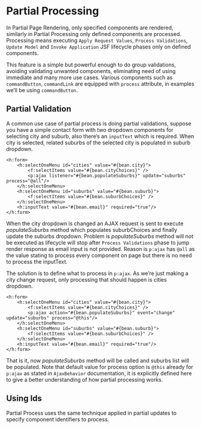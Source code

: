 # Partial Processing

In Partial Page Rendering, only specified components are rendered, similarly in Partial Processing
only defined components are processed. Processing means executing `Apply Request Values`,
`Process Validations`, `Update Model` and `Invoke Application` JSF lifecycle phases only on defined
components.

This feature is a simple but powerful enough to do group validations, avoiding validating unwanted
components, eliminating need of using immediate and many more use cases. Various components
such as `commandButton`, `commandLink` are equipped with `process` attribute, in examples we’ll be
using `commandButton`.

## Partial Validation

A common use case of partial process is doing partial validations, suppose you have a simple
contact form with two dropdown components for selecting city and suburb, also there’s an `inputText`
which is required. When city is selected, related suburbs of the selected city is populated in suburb
dropdown.

```xhtml
<h:form>
    <h:selectOneMenu id="cities" value="#{bean.city}">
        <f:selectItems value="#{bean.cityChoices}" />
        <p:ajax listener="#{bean.populateSuburbs}" update="suburbs" process="@all"/>
    </h:selectOneMenu>
    <h:selectOneMenu id="suburbs" value="#{bean.suburb}">
        <f:selectItems value="#{bean.suburbChoices}" />
    </h:selectOneMenu>
    <h:inputText value="#{bean.email}" required="true"/>
</h:form>
```
When the city dropdown is changed an AJAX request is sent to execute _populateSuburbs_ method
which populates suburbChoices and finally update the suburbs dropdown. Problem is
_populateSuburbs_ method will not be executed as lifecycle will stop after `Process Validations` phase
to jump render response as email input is not provided. Reason is `p:ajax` has `@all` as the value
stating to process every component on page but there is no need to process the inputText.

The solution is to define what to process in `p:ajax`. As we’re just making a city change request, only
processing that should happen is cities dropdown.


```xhtml
<h:form>
    <h:selectOneMenu id="cities" value="#{bean.city}">
        <f:selectItems value="#{bean.cityChoices}" />
        <p:ajax action="#{bean.populateSuburbs}" event="change" update="suburbs" process="@this"/>
    </h:selectOneMenu>
    <h:selectOneMenu id="suburbs" value="#{bean.suburb}">
        <f:selectItems value="#{bean.suburbChoices}" />
    </h:selectOneMenu>
    <h:inputText value="#{bean.email}" required="true"/>
</h:form>
```
That is it, now _populateSuburbs_ method will be called and suburbs list will be populated. Note that
default value for process option is `@this` already for `p:ajax` as stated in `AjaxBehavior`
documentation, it is explicitly defined here to give a better understanding of how partial processing
works.

## Using Ids

Partial Process uses the same technique applied in partial updates to specify component identifiers
to process.